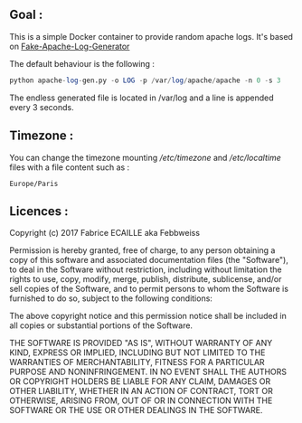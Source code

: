 Goal :
--------
This is a simple Docker container to provide random apache logs.
It's based on [Fake-Apache-Log-Generator](https://github.com/kiritbasu/Fake-Apache-Log-Generator)

The default behaviour is the following :
```sql
python apache-log-gen.py -o LOG -p /var/log/apache/apache -n 0 -s 3
```
The endless generated file is located in /var/log and a line is appended every 3 seconds.

Timezone :
----------
You can change the timezone mounting */etc/timezone* and */etc/localtime* files with a file content such as :
```shell
Europe/Paris
```


Licences :
----------

Copyright (c) 2017 Fabrice ECAILLE aka Febbweiss

Permission is hereby granted, free of charge, to any person obtaining a copy of this software and associated documentation files (the "Software"), to deal in the Software without restriction, including without limitation the rights to use, copy, modify, merge, publish, distribute, sublicense, and/or sell copies of the Software, and to permit persons to whom the Software is furnished to do so, subject to the following conditions:

The above copyright notice and this permission notice shall be included in all copies or substantial portions of the Software.

THE SOFTWARE IS PROVIDED "AS IS", WITHOUT WARRANTY OF ANY KIND, EXPRESS OR IMPLIED, INCLUDING BUT NOT LIMITED TO THE WARRANTIES OF MERCHANTABILITY, FITNESS FOR A PARTICULAR PURPOSE AND NONINFRINGEMENT. IN NO EVENT SHALL THE AUTHORS OR COPYRIGHT HOLDERS BE LIABLE FOR ANY CLAIM, DAMAGES OR OTHER LIABILITY, WHETHER IN AN ACTION OF CONTRACT, TORT OR OTHERWISE, ARISING FROM, OUT OF OR IN CONNECTION WITH THE SOFTWARE OR THE USE OR OTHER DEALINGS IN THE SOFTWARE.

